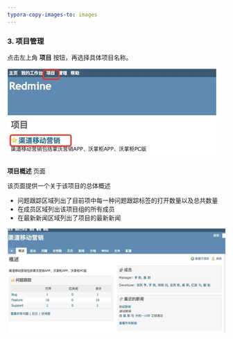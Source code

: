 ```yaml
---
typora-copy-images-to: images
---
```


### 3. 项目管理

点击左上角 **项目** 按钮，再选择具体项目名称。

![1508993656795](images/1508993656795.png)



**项目概述** 页面

该页面提供一个关于该项目的总体概述

- 问题跟踪区域列出了目前项中每一种问题跟踪标签的打开数量以及总共数量
- 在成员区域列出该项目组的所有成员
- 在最新新闻区域列出了项目的最新新闻

![1508994245790](images/1508994245790.png)